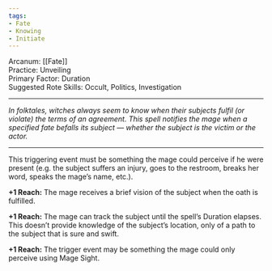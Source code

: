 ```yaml
---
tags:
- Fate
- Knowing
- Initiate
---
```


Arcanum: [[Fate]]\
Practice: Unveiling\
Primary Factor: Duration\
Suggested Rote Skills: Occult, Politics, Investigation

---

_In folktales, witches always seem to know when their subjects fulfil (or violate) the terms of an agreement. This spell notifies the mage when a specified fate befalls its subject — whether the subject is the victim or the actor._

---

This triggering event must be something the mage could perceive if he were present (e.g. the subject suffers an injury, goes to the restroom, breaks her word, speaks the mage’s name, etc.).

**+1 Reach:** The mage receives a brief vision of the subject when the oath is fulfilled.

**+1 Reach:** The mage can track the subject until the spell’s Duration elapses. This doesn’t provide knowledge of the subject’s location, only of a path to the subject that is sure and swift.

**+1 Reach:** The trigger event may be something the mage could only perceive using Mage Sight.